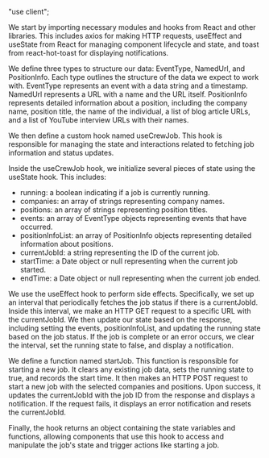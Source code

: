 "use client";

We start by importing necessary modules and hooks from React and other libraries. This includes axios for making HTTP requests, useEffect and useState from React for managing component lifecycle and state, and toast from react-hot-toast for displaying notifications.

We define three types to structure our data: EventType, NamedUrl, and PositionInfo. Each type outlines the structure of the data we expect to work with. EventType represents an event with a data string and a timestamp. NamedUrl represents a URL with a name and the URL itself. PositionInfo represents detailed information about a position, including the company name, position title, the name of the individual, a list of blog article URLs, and a list of YouTube interview URLs with their names.

We then define a custom hook named useCrewJob. This hook is responsible for managing the state and interactions related to fetching job information and status updates.

Inside the useCrewJob hook, we initialize several pieces of state using the useState hook. This includes:
- running: a boolean indicating if a job is currently running.
- companies: an array of strings representing company names.
- positions: an array of strings representing position titles.
- events: an array of EventType objects representing events that have occurred.
- positionInfoList: an array of PositionInfo objects representing detailed information about positions.
- currentJobId: a string representing the ID of the current job.
- startTime: a Date object or null representing when the current job started.
- endTime: a Date object or null representing when the current job ended.

We use the useEffect hook to perform side effects. Specifically, we set up an interval that periodically fetches the job status if there is a currentJobId. Inside this interval, we make an HTTP GET request to a specific URL with the currentJobId. We then update our state based on the response, including setting the events, positionInfoList, and updating the running state based on the job status. If the job is complete or an error occurs, we clear the interval, set the running state to false, and display a notification.

We define a function named startJob. This function is responsible for starting a new job. It clears any existing job data, sets the running state to true, and records the start time. It then makes an HTTP POST request to start a new job with the selected companies and positions. Upon success, it updates the currentJobId with the job ID from the response and displays a notification. If the request fails, it displays an error notification and resets the currentJobId.

Finally, the hook returns an object containing the state variables and functions, allowing components that use this hook to access and manipulate the job's state and trigger actions like starting a job.

